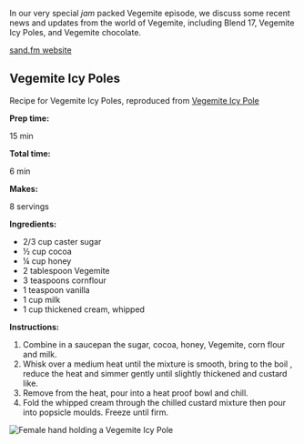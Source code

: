 In our very special _jam_ packed Vegemite episode, we discuss some recent news and updates from the world of Vegemite, including Blend 17, Vegemite Icy Poles, and Vegemite chocolate.

[sand.fm website](http://sand.fm)

## Vegemite Icy Poles ##

Recipe for Vegemite Icy Poles, reproduced from [Vegemite Icy Pole](https://vegemite.com.au/vegemite-icy-poles/)

**Prep time:**

15 min

**Total time:**

6 min

**Makes:**

8 servings

**Ingredients:**

* 2/3 cup caster sugar
* ½ cup cocoa
* ¼ cup honey
* 2 tablespoon Vegemite
* 3 teaspoons cornflour
* 1 teaspoon vanilla
* 1 cup milk
* 1 cup thickened cream, whipped

**Instructions:**

1. Combine in a saucepan the sugar, cocoa, honey, Vegemite, corn flour and milk.
1. Whisk over a medium heat until the mixture is smooth, bring to the boil , reduce the heat and simmer gently until slightly thickened and custard like.
1. Remove from the heat, pour into a heat proof bowl and chill.
1. Fold the whipped cream through the chilled custard mixture then pour into popsicle moulds. Freeze until firm.

![Female hand holding a Vegemite Icy Pole](https://uploads.fireside.fm/images/2/2c1262bc-be8e-476e-92c9-7dabeb91565b/i4nn9f27.jpg)
